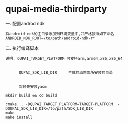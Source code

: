 # qupai-media-thirdparty
一. 配置androd ndk 

    将android ndk的主目录添加到环境变量中,并严格按照如下命名
    ANDROID_NDK_ROOT=/to/path/android-ndk-r*

二. 执行编译脚本


    说明: QUPAI_TARGET_PLATFORM 可支持arm,arm64,x86,x86_64


          QUPAI_SDK_LIB_DIR     生成的动态库所安装的目录


          需预先安装yasm

    mkdir build && cd build
    
    cmake .. -DQUPAI_TARGET_PLATFORM=TARGET-PLATFORM  -DQUPAI_SDK_LIB_DIR=/to/path/SDK_LIB_DIR 
    make
    make install
